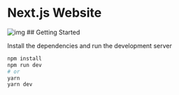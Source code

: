 # Next.js Website
<img src="https://imguploader.net/if/zuoYSq8gf9zd.png" alt="img" />
## Getting Started

Install the dependencies and run the development server

```bash
npm install
npm run dev
# or
yarn
yarn dev
```
